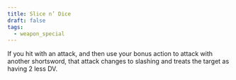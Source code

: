 ```yaml
---
title: Slice n’ Dice
draft: false
tags:
  - weapon_special
---
```

If you hit with an attack, and then use your bonus action to attack with another shortsword, that attack changes to slashing and treats the target as having 2 less DV.